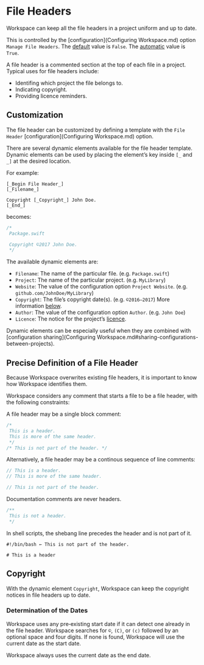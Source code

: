 <!--
 File Headers.md

 This source file is part of the Workspace open source project.

 Copyright ©2017 Jeremy David Giesbrecht and the Workspace contributors.

 Soli Deo gloria.

 Licensed under the Apache Licence, Version 2.0.
 See http://www.apache.org/licenses/LICENSE-2.0 for licence information.
 -->

# File Headers

Workspace can keep all the file headers in a project uniform and up to date.

This is controlled by the [configuration](Configuring Workspace.md) option `Manage File Headers`. The [default](Responsibilities.md#default-vs-automatic) value is `False`. The [automatic](Responsibilities.md#default-vs-automatic) value is `True`.

A file header is a commented section at the top of each file in a project. Typical uses for file headers include:

- Identifing which project the file belongs to.
- Indicating copyright.
- Providing licence reminders.

## Customization

The file header can be customized by defining a template with the `File Header` [configuration](Configuring Workspace.md) option.

There are several dynamic elements available for the file header template. Dynamic elements can be used by placing the element’s key inside `[_` and `_]` at the desired location.

For example:

```
[_Begin File Header_]
[_Filename_]

Copyright [_Copyright_] John Doe.
[_End_]

```

becomes:

```swift
/*
 Package.swift

 Copyright ©2017 John Doe.
 */
```

The available dynamic elements are:

- `Filename`: The name of the particular file. (e.g. `Package.swift`)
- `Project`: The name of the particular project. (e.g. `MyLibrary`)
- `Website`: The value of the configuration option `Project Website`. (e.g. `github.com/JohnDoe/MyLibrary`)
- `Copyright`: The file’s copyright date(s). (e.g. `©2016–2017`) More information [below](#copyright).
- `Author`: The value of the configuration option `Author`. (e.g. `John Doe`)
- `Licence`: The notice for the project’s [licence](Licence.md#selecting-a-licence).

Dynamic elements can be especially useful when they are combined with [configuration sharing](Configuring Workspace.md#sharing-configurations-between-projects).

## Precise Definition of a File Header

Because Workspace overwrites existing file headers, it is important to know how Workspace identifies them.

Workspace considers any comment that starts a file to be a file header, with the following constraints:

A file header may be a single block comment:

```swift
/*
 This is a header.
 This is more of the same header.
 */
/* This is not part of the header. */
```

Alternatively, a file header may be a continous sequence of line comments:

```swift
// This is a header.
// This is more of the same header.

// This is not part of the header.
```

Documentation comments are never headers.

```swift
/**
 This is not a header.
 */
```

In shell scripts, the shebang line precedes the header and is not part of it.

```shell
#!/bin/bash ← This is not part of the header.

# This is a header
```

## Copyright

With the dynamic element `Copyright`, Workspace can keep the copyright notices in file headers up to date.

### Determination of the Dates

Workspace uses any pre‐existing start date if it can detect one already in the file header. Workspace searches for `©`, `(C)`, or `(c)` followed by an optional space and four digits. If none is found, Workspace will use the current date as the start date.

Workspace always uses the current date as the end date.
